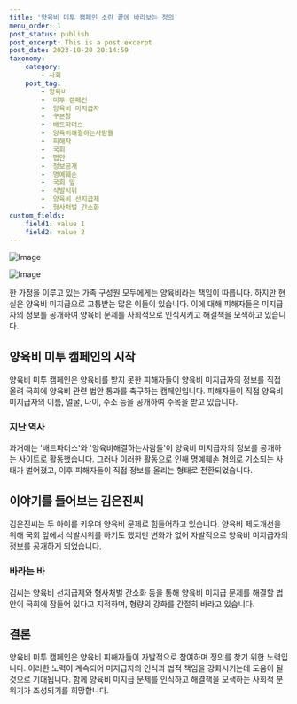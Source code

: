 ```yaml
---
title: '양육비 미투 캠페인 소란 끝에 바라보는 정의'
menu_order: 1
post_status: publish
post_excerpt: This is a post excerpt
post_date: 2023-10-20 20:14:59
taxonomy:
    category:
        - 사회
    post_tag:
        - 양육비
        -  미투 캠페인
        -  양육비 미지급자
        -  구본창
        -  배드파더스
        -  양육비해결하는사람들
        -  피해자
        -  국회
        -  법안
        -  정보공개
        -  명예훼손
        -  국회 앞
        -  삭발시위
        -  양육비 선지급제
        -  형사처벌 간소화
custom_fields:
    field1: value 1
    field2: value 2
---
```


![Image](https://imgnews.pstatic.net/image/310/2024/02/06/0000114165_001_20240206193101304.jpg?type=w647)

![Image](https://imgnews.pstatic.net/image/310/2024/02/06/0000114165_002_20240206193101348.jpg?type=w647)


한 가정을 이루고 있는 가족 구성원 모두에게는 양육비라는 책임이 따릅니다. 하지만 현실은 양육비 미지급으로 고통받는 많은 이들이 있습니다. 이에 대해 피해자들은 미지급자의 정보를 공개하여 양육비 문제를 사회적으로 인식시키고 해결책을 모색하고 있습니다.

## 양육비 미투 캠페인의 시작
양육비 미투 캠페인은 양육비를 받지 못한 피해자들이 양육비 미지급자의 정보를 직접 올려 국회에 양육비 관련 법안 통과를 촉구하는 캠페인입니다. 피해자들이 직접 양육비 미지급자의 이름, 얼굴, 나이, 주소 등을 공개하여 주목을 받고 있습니다.

### 지난 역사
과거에는 '배드파더스'와 '양육비해결하는사람들'이 양육비 미지급자의 정보를 공개하는 사이트로 활동했습니다. 그러나 이러한 활동으로 인해 명예훼손 혐의로 기소되는 사태가 벌어졌고, 이후 피해자들이 직접 정보를 올리는 형태로 전환되었습니다.

## 이야기를 들어보는 김은진씨
김은진씨는 두 아이를 키우며 양육비 문제로 힘들어하고 있습니다. 양육비 제도개선을 위해 국회 앞에서 삭발시위를 하기도 했지만 변화가 없어 자발적으로 양육비 미지급자의 정보를 공개하게 되었습니다.

### 바라는 바
김씨는 양육비 선지급제와 형사처벌 간소화 등을 통해 양육비 미지급 문제를 해결할 법안이 국회에 잠들어 있다고 지적하며, 형량의 강화를 간절히 바라고 있습니다.

## 결론
양육비 미투 캠페인은 양육비 피해자들이 자발적으로 참여하며 정의를 찾기 위한 노력입니다. 이러한 노력이 계속되어 미지급자의 인식과 법적 책임을 강화시키는데 도움이 될 것으로 기대됩니다. 함께 양육비 미지급 문제를 인식하고 해결책을 모색하는 사회적 분위기가 조성되기를 희망합니다.
